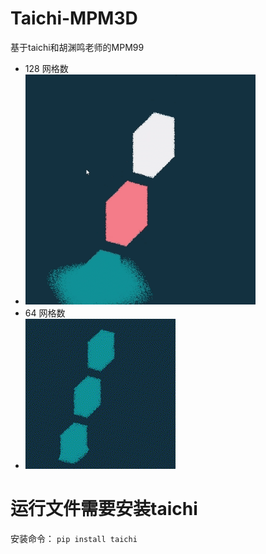 # Taichi-MPM3D
基于taichi和胡渊鸣老师的MPM99
- 128 网格数
- ![mpm_1.gif](mpm_1.gif)
- 64 网格数
- ![water.gif](water.gif)

# 运行文件需要安装taichi
安装命令：
`pip install taichi`
